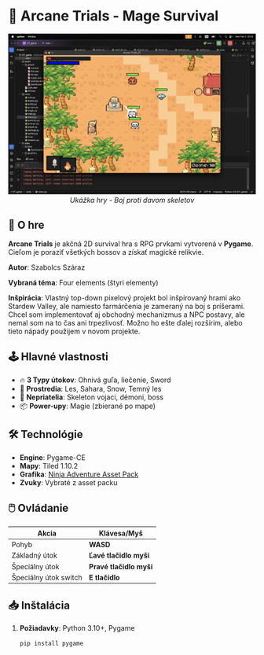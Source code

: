 # 🧙 Arcane Trials - Mage Survival  

<p align="center">
  <img src="https://github.com/szabolcsszaraz/OT_game/blob/main/images/at.png" alt="Arcane Trials">
  <br>
  <em>Ukážka hry - Boj proti davom skeletov</em>
</p>

## 🎯 O hre  
**Arcane Trials** je akčná 2D survival hra s RPG prvkami vytvorená v **Pygame**. Cieľom je poraziť všetkých bossov a získať magické relikvie.  

**Autor**: Szabolcs Száraz

**Vybraná téma**: Four elements (štyri elementy)

**Inšpirácia**: Vlastný top-down pixelový projekt bol inšpirovaný hrami ako Stardew Valley, ale namiesto farmárčenia je zameraný na boj s príšerami. Chcel som implementovať aj obchodný mechanizmus a NPC postavy, ale nemal som na to čas ani trpezlivosť. Možno ho ešte ďalej rozšírim, alebo tieto nápady použijem v novom projekte.

## 🕹️ Hlavné vlastnosti  
- 🔥 **3 Typy útokov**: Ohnivá guľa, liečenie, Sword
- 🏰 **Prostredia**: Les, Sahara, Snow, Temný les 
- 👾 **Nepriatelia**: Skeleton vojaci, démoni, boss 
- 📦 **Power-upy**: Magie (zbierané po mape)  

## 🛠️ Technológie  
- **Engine**: Pygame-CE  
- **Mapy**: Tiled 1.10.2  
- **Grafika**: [Ninja Adventure Asset Pack](https://pixel-boy.itch.io/ninja-adventure-asset-pack)
- **Zvuky**: Vybraté z asset packu

## 🖱️ Ovládanie  
| Akcia | Klávesa/Myš |  
|-------|-------------|  
| Pohyb | **WASD** |  
| Základný útok | **Ľavé tlačidlo myši** |  
| Špeciálny útok | **Pravé tlačidlo myši** |  
| Špeciálny útok switch | **E tlačidlo** |  


## 📥 Inštalácia  
1. **Požiadavky**: Python 3.10+, Pygame  
   ```bash  
   pip install pygame  
